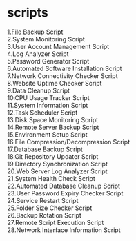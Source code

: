 # scripts
[1.File Backup Script](filebackupscript.sh)  
2.System Monitoring Script  
3.User Account Management Script  
4.Log Analyzer Script  
5.Password Generator Script  
6.Automated Software Installation Script  
7.Network Connectivity Checker Script  
8.Website Uptime Checker Script  
9.Data Cleanup Script  
10.CPU Usage Tracker Script  
11.System Information Script  
12.Task Scheduler Script  
13.Disk Space Monitoring Script  
14.Remote Server Backup Script  
15.Environment Setup Script  
16.File Compression/Decompression Script  
17.Database Backup Script  
18.Git Repository Updater Script  
19.Directory Synchronization Script  
20.Web Server Log Analyzer Script  
21.System Health Check Script  
22.Automated Database Cleanup Script  
23.User Password Expiry Checker Script  
24.Service Restart Script  
25.Folder Size Checker Script  
26.Backup Rotation Script  
27.Remote Script Execution Script  
28.Network Interface Information Script  
